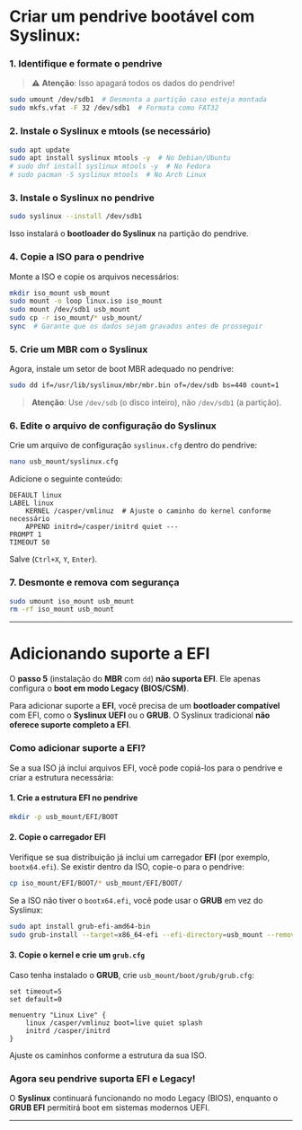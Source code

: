 # Criar um pendrive bootável com **Syslinux**:

### 1. **Identifique e formate o pendrive**
> ⚠ **Atenção**: Isso apagará todos os dados do pendrive!

```bash
sudo umount /dev/sdb1  # Desmonta a partição caso esteja montada
sudo mkfs.vfat -F 32 /dev/sdb1  # Formata como FAT32
```

### 2. **Instale o Syslinux e mtools (se necessário)**
```bash
sudo apt update
sudo apt install syslinux mtools -y  # No Debian/Ubuntu
# sudo dnf install syslinux mtools -y  # No Fedora
# sudo pacman -S syslinux mtools  # No Arch Linux
```

### 3. **Instale o Syslinux no pendrive**
```bash
sudo syslinux --install /dev/sdb1
```

Isso instalará o **bootloader do Syslinux** na partição do pendrive.

### 4. **Copie a ISO para o pendrive**
Monte a ISO e copie os arquivos necessários:

```bash
mkdir iso_mount usb_mount
sudo mount -o loop linux.iso iso_mount
sudo mount /dev/sdb1 usb_mount
sudo cp -r iso_mount/* usb_mount/
sync  # Garante que os dados sejam gravados antes de prosseguir
```

### 5. **Crie um MBR com o Syslinux**
Agora, instale um setor de boot MBR adequado no pendrive:

```bash
sudo dd if=/usr/lib/syslinux/mbr/mbr.bin of=/dev/sdb bs=440 count=1
```
> **Atenção**: Use `/dev/sdb` (o disco inteiro), não `/dev/sdb1` (a partição).

### 6. **Edite o arquivo de configuração do Syslinux**
Crie um arquivo de configuração `syslinux.cfg` dentro do pendrive:

```bash
nano usb_mount/syslinux.cfg
```
Adicione o seguinte conteúdo:

```
DEFAULT linux
LABEL linux
    KERNEL /casper/vmlinuz  # Ajuste o caminho do kernel conforme necessário
    APPEND initrd=/casper/initrd quiet --- 
PROMPT 1
TIMEOUT 50
```

Salve (`Ctrl+X`, `Y`, `Enter`).

### 7. **Desmonte e remova com segurança**
```bash
sudo umount iso_mount usb_mount
rm -rf iso_mount usb_mount
```
___
# Adicionando suporte a EFI

O **passo 5** (instalação do **MBR** com `dd`) **não suporta EFI**. Ele apenas configura o **boot em modo Legacy (BIOS/CSM)**.  

Para adicionar suporte a **EFI**, você precisa de um **bootloader compatível** com EFI, como o **Syslinux UEFI** ou o **GRUB**. O Syslinux tradicional **não oferece suporte completo a EFI**.  

### **Como adicionar suporte a EFI?**
Se a sua ISO já inclui arquivos EFI, você pode copiá-los para o pendrive e criar a estrutura necessária:

#### **1. Crie a estrutura EFI no pendrive**
```bash
mkdir -p usb_mount/EFI/BOOT
```

#### **2. Copie o carregador EFI**
Verifique se sua distribuição já inclui um carregador **EFI** (por exemplo, `bootx64.efi`). Se existir dentro da ISO, copie-o para o pendrive:

```bash
cp iso_mount/EFI/BOOT/* usb_mount/EFI/BOOT/
```

Se a ISO não tiver o `bootx64.efi`, você pode usar o **GRUB** em vez do Syslinux:

```bash
sudo apt install grub-efi-amd64-bin
sudo grub-install --target=x86_64-efi --efi-directory=usb_mount --removable --boot-directory=usb_mount/boot
```

#### **3. Copie o kernel e crie um `grub.cfg`**
Caso tenha instalado o **GRUB**, crie `usb_mount/boot/grub/grub.cfg`:

```
set timeout=5
set default=0

menuentry "Linux Live" {
    linux /casper/vmlinuz boot=live quiet splash
    initrd /casper/initrd
}
```
Ajuste os caminhos conforme a estrutura da sua ISO.

### **Agora seu pendrive suporta EFI e Legacy!**  
O **Syslinux** continuará funcionando no modo Legacy (BIOS), enquanto o **GRUB EFI** permitirá boot em sistemas modernos UEFI. 
___
